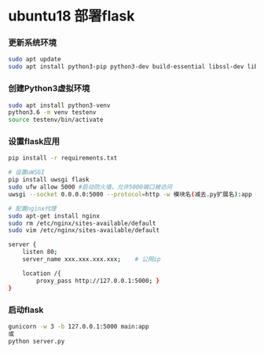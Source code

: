 # ubuntu18 部署flask

### 更新系统环境

```bash
sudo apt update
sudo apt install python3-pip python3-dev build-essential libssl-dev libffi-dev python3-setuptools
```

### 创建Python3虚拟环境

```bash
sudo apt install python3-venv
python3.6 -m venv testenv
source testenv/bin/activate
```

### 设置flask应用

```bash
pip install -r requirements.txt

# 设置uWSGI
pip install uwsgi flask
sudo ufw allow 5000 #启动防火墙，允许5000端口被访问
uwsgi --socket 0.0.0.0:5000 --protocol=http -w 模块名(减去.py扩展名):app #测试uWSGI是否可以正常运行

# 配置nginx代理
sudo apt-get install nginx
sudo rm /etc/nginx/sites-available/default
sudo vim /etc/nginx/sites-available/default 

server {
    listen 80;
    server_name xxx.xxx.xxx.xxx;    # 公网ip

    location /{
        proxy_pass http://127.0.0.1:5000; }
}
```

### 启动flask

```bash
gunicorn -w 3 -b 127.0.0.1:5000 main:app
或
python server.py
```

